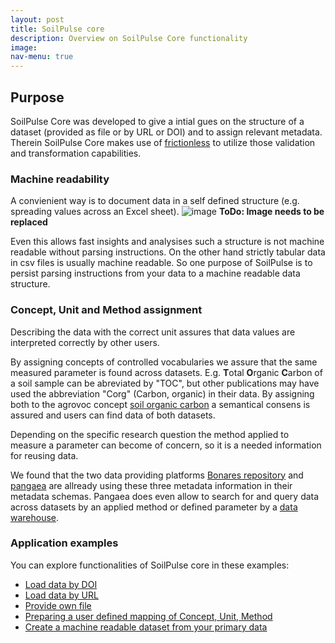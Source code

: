 ```yaml
---
layout: post
title: SoilPulse core
description: Overview on SoilPulse Core functionality
image: 
nav-menu: true
---
```


## Purpose
SoilPulse Core was developed to give a intial gues on the structure of a dataset (provided as file or by URL or DOI) and to assign relevant metadata.
Therein SoilPulse Core makes use of [frictionless](frictionless.html) to utilize those validation and transformation capabilities.

### Machine readability
A convienient way is to document  data in a self defined structure (e.g. spreading values across an Excel sheet).
![image](assets/images/soilpulse_scheme.png)
**ToDo: Image needs to be replaced**

Even this allows fast insights and analysises such a structure is not machine readable without parsing instructions.
On the other hand strictly tabular data in csv files is usually machine readable.
So one purpose of SoilPulse is to persist parsing instructions from your data to a machine readable data structure.

### Concept, Unit and Method assignment
Describing the data with the correct unit assures that data values are interpreted correctly by other users.

By assigning concepts of controlled vocabularies we assure that the same measured parameter is found across datasets.
E.g. **T**otal **O**rganic **C**arbon of a soil sample can be abreviated by "TOC", but other publications may have used the abbreviation "Corg" (Carbon, organic) in their data.
By assigning both to the agrovoc concept [soil organic carbon](http://aims.fao.org/aos/agrovoc/c_389fe908) a semantical consens is assured and users can find data of both datasets.

Depending on the specific research question the method applied to measure a parameter can become of concern, so it is a needed information for reusing data.

We found that the two data providing platforms [Bonares repository](https://maps.bonares.de/mapapps/resources/apps/bonares/index.html) and [pangaea](https://www.pangaea.de/) are allready using these three metadata information in their metadata schemas.
Pangaea does even allow to search for and query data across datasets by an applied method or defined parameter by a [data warehouse](https://www.pangaea.de/tools/).


### Application examples
You can explore functionalities of SoilPulse core in these examples:
- [Load data by DOI]()
- [Load data by URL]()
- [Provide own file]()
- [Preparing a user defined mapping of Concept, Unit, Method]()
- [Create a machine readable dataset from your primary data]()
